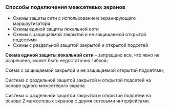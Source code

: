 ### Способы подключения межсетевых экранов

- Схемы защиты сети с использованием экранирующего маршрутизатора
- Схемы единой защиты локальной сети
- Схемы с защищаемой закрытой и не защищаемой открытой подсетями
- Схемы с раздельной защитой закрытой и открытой подсетей

**Схема единой защиты локальной сети** – запрещено все, что явно не разрешено, может быть недостаточно гибкой;

Схема с защищаемой закрытой и не защищаемой открытой подсетями;

Система с раздельной защитой закрытой и открытой подсетей на основе одного межсетевого экрана

Система с раздельной защитой закрытой и открытой подсетей на основе 2 межсетевых экранов с двумя сетевыми интерфейсами.